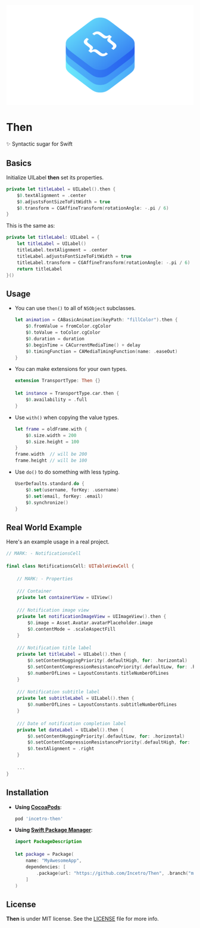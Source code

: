 ![](then.png)

# Then

✨ Syntactic sugar for Swift

## Basics

Initialize UILabel **then** set its properties.

```swift
private let titleLabel = UILabel().then {
    $0.textAlignment = .center
    $0.adjustsFontSizeToFitWidth = true
    $0.transform = CGAffineTransform(rotationAngle: -.pi / 6)
}
```

This is the same as:

```swift
private let titleLabel: UILabel = {
    let titleLabel = UILabel()
    titleLabel.textAlignment = .center
    titleLabel.adjustsFontSizeToFitWidth = true
    titleLabel.transform = CGAffineTransform(rotationAngle: -.pi / 6)
    return titleLabel
}()
```

## Usage

- You can use `then()` to all of `NSObject` subclasses.

    ```swift
    let animation = CABasicAnimation(keyPath: "fillColor").then {
        $0.fromValue = fromColor.cgColor
        $0.toValue = toColor.cgColor
        $0.duration = duration
        $0.beginTime = CACurrentMediaTime() + delay
        $0.timingFunction = CAMediaTimingFunction(name: .easeOut)
    }
    ```

- You can make extensions for your own types.

    ```swift
    extension TransportType: Then {}
    
    let instance = TransportType.car.then {
        $0.availability = .full
    }
    ```

- Use `with()` when copying the value types.

    ```swift
    let frame = oldFrame.with {
        $0.size.width = 200
        $0.size.height = 100
    }
    frame.width  // will be 200
    frame.height // will be 100
    ```

- Use `do()` to do something with less typing.

    ```swift
    UserDefaults.standard.do {
        $0.set(username, forKey: .username)
        $0.set(email, forKey: .email)
        $0.synchronize()
    }
    ```

## Real World Example

Here's an example usage in a real project.

```swift
// MARK: - NotificationsCell

final class NotificationsCell: UITableViewCell {

    // MARK: - Properties

    /// Container
    private let containerView = UIView()

    /// Notification image view
    private let notificationImageView = UIImageView().then {
        $0.image = Asset.Avatar.avatarPlaceholder.image
        $0.contentMode = .scaleAspectFill
    }

    /// Notification title label
    private let titleLabel = UILabel().then {
        $0.setContentHuggingPriority(.defaultHigh, for: .horizontal)
        $0.setContentCompressionResistancePriority(.defaultLow, for: .horizontal)
        $0.numberOfLines = LayoutConstants.titleNumberOfLines
    }

    /// Notification subtitle label
    private let subtitleLabel = UILabel().then {
        $0.numberOfLines = LayoutConstants.subtitleNumberOfLines
    }

    /// Date of notification completion label
    private let dateLabel = UILabel().then {
        $0.setContentHuggingPriority(.defaultLow, for: .horizontal)
        $0.setContentCompressionResistancePriority(.defaultHigh, for: .horizontal)
        $0.textAlignment = .right
    }
    
    ...
}
```

## Installation

- **Using  [CocoaPods](https://cocoapods.org)**:

    ```ruby
    pod 'incetro-then'
    ```

- **Using [Swift Package Manager](https://swift.org/package-manager)**:

    ```swift
    import PackageDescription

    let package = Package(
        name: "MyAwesomeApp",
        dependencies: [
            .package(url: "https://github.com/Incetro/Then", .branch("main")),
        ]
    )
    ```

## License

**Then** is under MIT license. See the [LICENSE](LICENSE) file for more info.
